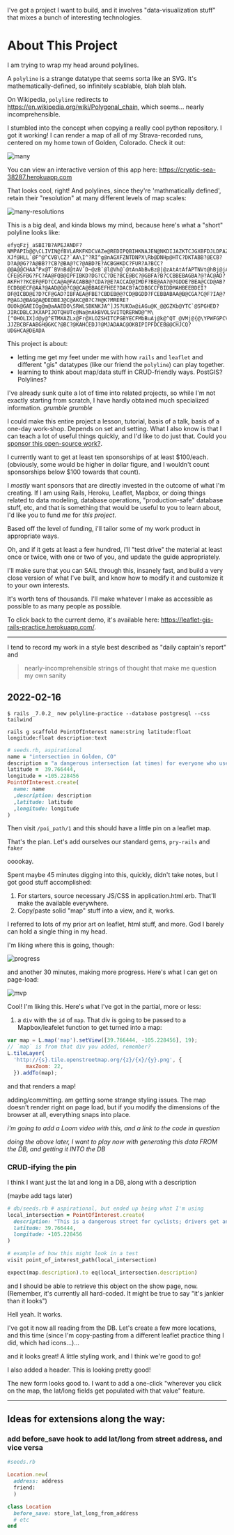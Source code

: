 I've got a project I want to build, and it involves "data-visualization stuff" that mixes a bunch of interesting technologies. 

# About This Project

I am trying to wrap my head around polylines.

A `polyline` is a strange datatype that seems sorta like an SVG. It's mathematically-defined, so infinitely scablable, blah blah blah. 

On Wikipedia, `polyline` redirects to https://en.wikipedia.org/wiki/Polygonal_chain, which seems... nearly incomprehensible. 

I stumbled into the concept when copying a really cool python repository. I got it working! I can render a map of all of my Strava-recorded runs, centered on my home town of Golden, Colorado. Check it out:

![many](/images/many-polylines.jpg)

You can view an interactive version of this app here: https://cryptic-sea-38287.herokuapp.com

That looks cool, right! And polylines, since they're 'mathmatically defined', retain their "resolution" at many different levels of map scales:

![many-resolutions](/images/many-resolutions.jpg)

This is a big deal, and kinda blows my mind, because here's what a "short" polyline looks like:

```
efyqFzj_aSBI?B?APEJANDF?NMPAPIb@@\CLIVIN@fBVLARKFKDCVAZe@REDIPQBIHKNAJEN@NKDIJAZKTCJGXBFDJLDPAZHZ?XJf@HLL`@F^@^CVB\CZ?`AA\I^?RI^g@nAGXFZNTDNPX\Rb@DNHp@HTC?DKTABB?@ECB?D?A@@G??A@BB??CB?@BA@?C?@ABD?E?ACBGHKDC?FUR?A?BCC?@@A@@CHAA^Px@T`BVnBd@tAV`D~@zB`@l@Vh@`@tAnAbBvBz@|@zAtAtAfAPTNVt@hBj@jArAbCv@lAl@pAj@bBj@hCb@`EPv@Tr@LPl@j@l@z@Xl@Rn@j@xAHJJE\YLYD]A{@Ky@iAaFAOH]DENAF@FDLXp@dCv@`Ed@pBd@`DTnAz@|CvCbMbA|DpE~LnApCx@tBtJrSz@nAJTHXD`@ZtCb@`DXpA`@nAT`@jArA|CtD|AxAlCxBf@f@r@xBbBzDVt@j@pATr@ATm@f@kAxAqAfAgD`DiB|AwCxCmCvBuBtBcAx@iE~DuDbDyDvDkA~@CF@NVZh@`Aj@|@DPEC@B?CFE@SFBG?FC?AA@FQB@IPFIBKD?DG?CC?DE?BCE@BC?@GBFA?B?CCBBEBAGBA?@?AC@AD?AKFH??KCEF@FD?CCA@A@FACABB@?CDA?@E?ACCAD@IMDF?BE@AA?@?GDDE?BEA@CCD@AB?ECDB@ECF@AA?@AAD@G@?C@@CA@BBAGEFHEE?DACB?ACDBGCCFBIDDMAHBEEBDEI?DF@ICBD@E?D?CF@GAD?IBFAEA@FBE?CBDEB@@?CD@BGDD?FCEBBABAA@B@CGA?C@F?IA@?P@AGJ@BAG@A@DEDBEJ@C@AKC@B?C?H@K?MRERE?OUOk@GAEIOg@m@aAAEDO\SRWLSBKNKJA^]JS?UKOa@iAGu@K_@@GZKb@YTC`@SPGHED?JIRCDBLCJKXAPIJOTQHUTc@Na@nAkBVOLSVITQRERWD@^M\[^OHOLIX]d@y@^ETMXAZLx@Fr@XLOZSHITCPGBYECFMbBuAj@k@^QT_@VMj@{@\YPWFGPCVKlAeAf@m@NGFKHADINOJQRQLCFEDM@DJORK^i@@@?JJZBCBFAABGH@GKC?@BC?@KAHCEDJ?@MJADAAC@OKBIPIPFDCEB@@CHJCQ?UDGHCA@DEADA
```

This project is about:
- letting me get my feet under me with how `rails` and `leaflet` and different "gis" datatypes (like our friend the `polyline`) can play together.
- learning to think about map/data stuff in CRUD-friendly ways. PostGIS? Polylines?

I've already sunk quite a lot of time into related projects, so while I'm not exactly starting from scratch, I have hardly obtained much specialized information. _grumble grumble_

I could make this entire project a lesson, tutorial, basis of a talk, basis of a one-day work-shop. Depends on set and setting. What I also know is that I can teach a lot of useful things quickly, and I'd like to do just that. Could you [sponsor this open-source work?](https://github.com/sponsors/josh-works). 

I currently want to get at least ten sponsorships of at least $100/each. (obviously, some would be higher in dollar figure, and I wouldn't count sponsorships below $100 towards that count). 

I _mostly_ want sponsors that are directly invested in the outcome of what I'm creating. If I am using Rails, Heroku, Leaflet, Mapbox, or doing things related to data modeling, database operations, "production-safe" database stuff, etc, and that is something that would be useful to you to learn about, I'd like you to fund _me_ for _this project_. 

Based off the level of funding, i'll tailor some of my work product in appropriate ways.

Oh, and if it gets at least a few hundred, i'll "test drive" the material at least once or twice, with one or two of you, and update the guide appropriately.

I'll make sure that you can SAIL through this, insanely fast, and build a very close version of what I've built, and know how to modify it and customize it to your own interests. 

It's worth tens of thousands. I'll make whatever I make as accessible as possible to as many people as possible. 


To click back to the current demo, it's available here: https://leaflet-gis-rails-practice.herokuapp.com/.

----------------

I tend to record my work in a style best described as "daily captain's report" and 

> nearly-incomprehensible strings of thought that make me question my own sanity



## 2022-02-16
 
 ```
$ rails _7.0.2_ new polyline-practice --database postgresql --css tailwind
```

```
rails g scaffold PointOfInterest name:string latitude:float longitude:float description:text
```
 
```ruby
# seeds.rb, aspirational
name = "intersection in Golden, CO"
description = "a dangerous intersection (at times) for everyone who uses it. could use a roundabout, if the entire street could accommodate it/drivers knew what to expect"
latitude =  39.766444,  
longitude = -105.228456
PointOfInterest.create(
  name: name
  ,description: description
  ,latitude: latitude
  ,longitude: longitude
)
```

Then visit `/poi_path/1` and this should have a little pin on a leaflet map. 

That's the plan. Let's add ourselves our standard gems, `pry-rails` and `faker`

ooookay. 

Spent maybe 45 minutes digging into this, quickly, didn't take notes, but I got good stuff accomplished:

1. For starters, source necessary JS/CSS in application.html.erb. That'll make the available everywhere.
2. Copy/paste solid "map" stuff into a view, and it, works.

I referred to lots of my prior art on leaflet, html stuff, and more. God I barely can hold a single thing in my head. 

I'm liking where this is going, though:

![progress](/images/we-have-rendered-an-icon.jpg)

and another 30 minutes, making more progress. Here's what I can get on page-load:

![mvp](/images/mvp.jpg)

Cool! I'm liking this. Here's what I've got in the partial, more or less:

1. a `div` with the `id` of `map`. That div is going to be passed to a Mapbox/leafelet function to get turned into a map:

```javascript
var map = L.map('map').setView([39.766444, -105.228456], 19);
// `map` is from that div you added, remember?
L.tileLayer(
  'http://{s}.tile.openstreetmap.org/{z}/{x}/{y}.png', {
      maxZoom: 22,
  }).addTo(map);
```

and that renders a map! 

adding/committing. am getting some strange styling issues. The map doesn't render right on page load, but if you modify the dimensions of the browser at all, everything snaps into place.

_i'm going to add a Loom video with this, and a link to the code in question_

_doing the above later, I want to play now with generating this data FROM the DB, and getting it INTO the DB_

### CRUD-ifying the pin

I think I want just the lat and long in a DB, along with a description

(maybe add tags later)

```ruby
# db/seeds.rb # aspirational, but ended up being what I'm using
local_intersection = PointOfInterest.create(
  description: "This is a dangerous street for cyclists; drivers get annoyed with cyclists, and vice versa.",
  latitude: 39.766444,
  longitude: -105.228456
)

# example of how this might look in a test
visit point_of_interest_path(local_intersection)

expect(map.description).to eq(local_intersection.description)
```

and I should be able to retrieve this object on the show page, now. (Remember, it's currently all hard-coded. It might be true to say "it's jankier than it looks")

Hell yeah. It works. 

I've got it now all reading from the DB. Let's create a few more locations, and this time (since I'm copy-pasting from a different leaflet practice thing I did, which had icons...)...

and it looks great! A little styling work, and I think we're good to go!

I also added a header. This is looking pretty good!

The new form looks good to. I want to add a one-click "wherever you click on the map, the lat/long fields get populated with that value" feature.


-----------


## Ideas for extensions along the way: 

### add before_save hook to add lat/long from street address, and vice versa

```ruby
#seeds.rb

Location.new(
  address: address
  friend:
  )

class Location  
  before_save: store_lat_long_from_address
  # etc
end
```
